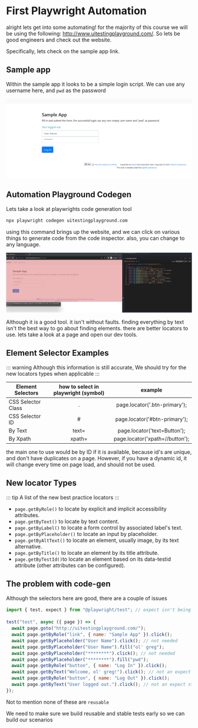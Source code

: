 # First Playwright Automation

alright lets get into some automating! for the majority of this course we will be using the following: http://www.uitestingplayground.com/. So lets be good engineers and check out the website.

Specifically, lets check on the sample app link.

## Sample app

Within the sample app it looks to be a simple login script. We can use any username here, and `pwd` as the password

![](/hellosampleapp.png)

## Automation Playground Codegen

Lets take a look at playwrights code generation tool

```sh
npx playwright codegen uitestingplayground.com
```

using this command brings up the website, and we can click on various things to generate code from the code inspector. also, you can change to any language.

![](/codegendemo.png)

Although it is a good tool. it isn't without faults. finding everything by text isn't the best way to go about finding elements. there are better locators to use. lets take a look at a page and open our dev tools.

## Element Selector Examples

::: warning
Although this information is still accurate, We should try for the new locators types when applicable
:::

| Element Selectors  | how to select in playwright (symbol) |             example             |
| ------------------ | :----------------------------------: | :-----------------------------: |
| CSS Selector Class |                  .                   |  page.locator('.btn-primary');  |
| CSS Selector ID    |                  #                   |  page.locator('#btn-primary');  |
| By Text            |                text=                 |  page.locator('text=Button');   |
| By Xpath           |                xpath=                | page.locator('xpath=//button'); |

the main one to use would be by ID if it is available, because id's are unique, and don't have duplicates on a page. However, if you have a dynamic id, it will change every time on page load, and should not be used.

## New locator Types

::: tip
A list of the new best practice locators
:::

- `page.getByRole()` to locate by explicit and implicit accessibility attributes.
- `page.getByText()` to locate by text content.
- `page.getByLabel()` to locate a form control by associated label's text.
- `page.getByPlaceholder()` to locate an input by placeholder.
- `page.getByAltText()` to locate an element, usually image, by its text alternative.
- `page.getByTitle()` to locate an element by its title attribute.
- `page.getByTestId()`to locate an element based on its data-testid attribute (other attributes can be configured).

## The problem with code-gen

Although the selectors here are good, there are a couple of issues

```js
import { test, expect } from "@playwright/test"; // expect isn't being used

test("test", async ({ page }) => {
  await page.goto("http://uitestingplayground.com/");
  await page.getByRole("link", { name: "Sample App" }).click();
  await page.getByPlaceholder("User Name").click(); // not needed
  await page.getByPlaceholder("User Name").fill("ol' greg");
  await page.getByPlaceholder("********").click(); // not needed
  await page.getByPlaceholder("********").fill("pwd");
  await page.getByRole("button", { name: "Log In" }).click();
  await page.getByText("Welcome, ol' greg!").click(); // not an expect statement
  await page.getByRole("button", { name: "Log Out" }).click();
  await page.getByText("User logged out.").click(); // not an expect statement
});
```

Not to mention none of these are `reusable`

We need to make sure we build reusable and stable tests early so we can build our scenarios
